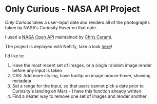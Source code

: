 # Only Curious - NASA API Project

_Only Curious_ takes a user-input date and renders all of the photographs taken by NASA's Curiosity Rover on that date.

I used a [NASA Open API](https://api.nasa.gov/) maintained by [Chris Cerami](https://github.com/chrisccerami/mars-photo-api).

The project is deployed with Netlify, take a look [here](https://nostalgic-newton-cbe80a.netlify.app/)!

I'd like to:

1. Have the most recent set of images, or a single random image render before any input is taken
2. CSS: Add more styling, have tooltip on image mouse-hover, showing metadata
3. Set a range for the input, so that users cannot pick a date prior to Curiosity's landing on Mars - I have this function already written
4. Find a neater way to remove one set of images and render another
